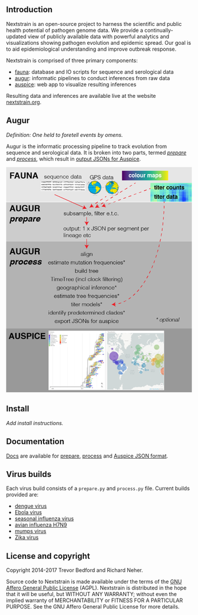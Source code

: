 ## Introduction

Nextstrain is an open-source project to harness the scientific and public health potential of pathogen genome data. We provide a continually-updated view of publicly available data with powerful analytics and visualizations showing pathogen evolution and epidemic spread. Our goal is to aid epidemiological understanding and improve outbreak response.

Nextstrain is comprised of three primary components:

* [fauna](https://github.com/nextstrain/fauna): database and IO scripts for sequence and serological data
* [augur](https://github.com/nextstrain/augur): informatic pipelines to conduct inferences from raw data
* [auspice](https://github.com/nextstrain/auspice): web app to visualize resulting inferences

Resulting data and inferences are available live at the website [nextstrain.org](http://nextstrain.org).

## Augur

*Definition: One held to foretell events by omens.*

Augur is the informatic processing pipeline to track evolution from sequence and serological data.  It is broken into two parts, termed [_prepare_](docs/prepare.md) and [_process_](docs/process.md), which result in [output JSONs for Auspice](docs/auspice_output.md).

![flowchart](docs/assets/flow.png)

## Install

_Add install instructions._

## Documentation

[Docs](docs/) are available for [prepare](docs/prepare.md), [process](docs/process.md) and [Auspice JSON format](docs/auspice_output.md).

## Virus builds

Each virus build consists of a `prepare.py` and `process.py` file. Current builds provided are:

* [dengue virus](dengue/)
* [Ebola virus](ebola/)
* [seasonal influenza virus](flu/)
* [avian influenza H7N9](avian/)
* [mumps virus](mumps/)
* [Zika virus](zika/)

## License and copyright

Copyright 2014-2017 Trevor Bedford and Richard Neher.

Source code to Nextstrain is made available under the terms of the [GNU Affero General Public License](LICENSE.txt) (AGPL). Nextstrain is distributed in the hope that it will be useful, but WITHOUT ANY WARRANTY; without even the implied warranty of MERCHANTABILITY or FITNESS FOR A PARTICULAR PURPOSE.  See the GNU Affero General Public License for more details.
